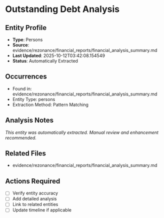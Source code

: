 # Outstanding Debt Analysis

## Entity Profile
- **Type**: Persons
- **Source**: evidence/rezonance/financial_reports/financial_analysis_summary.md
- **Last Updated**: 2025-10-12T03:42:08.154549
- **Status**: Automatically Extracted

## Occurrences
- Found in: evidence/rezonance/financial_reports/financial_analysis_summary.md
- Entity Type: persons
- Extraction Method: Pattern Matching

## Analysis Notes
*This entity was automatically extracted. Manual review and enhancement recommended.*

## Related Files
- evidence/rezonance/financial_reports/financial_analysis_summary.md

## Actions Required
- [ ] Verify entity accuracy
- [ ] Add detailed analysis
- [ ] Link to related entities
- [ ] Update timeline if applicable
